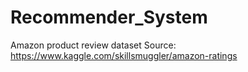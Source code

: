# Recommender_System

Amazon product review dataset
Source: https://www.kaggle.com/skillsmuggler/amazon-ratings
